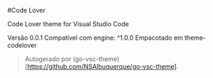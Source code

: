 #Code Lover

Code Lover theme for Visual Studio Code

Versão 0.0.1
Compatível com engine: ^1.0.0
Empacotado em theme-codelover

> Autogerado por (go-vsc-theme)[https://github.com/NSAlbuquerque/go-vsc-theme].
